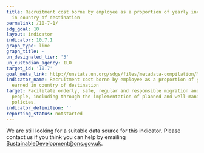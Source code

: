 ```yaml
---
title: Recruitment cost borne by employee as a proportion of yearly income earned
  in country of destination
permalink: /10-7-1/
sdg_goal: 10
layout: indicator
indicator: 10.7.1
graph_type: line
graph_title: ~
un_designated_tier: '3'
un_custodian_agency: ILO
target_id: '10.7'
goal_meta_link: http://unstats.un.org/sdgs/files/metadata-compilation/Metadata-Goal-10.pdf
indicator_name: Recruitment cost borne by employee as a proportion of yearly income
  earned in country of destination
target: Facilitate orderly, safe, regular and responsible migration and mobility of
  people, including through the implementation of planned and well-managed migration
  policies.
indicator_definition: ''
reporting_status: notstarted
---
```


We are still looking for a suitable data source for this indicator. Please contact us if you think you can help by emailing <a href="mailto:SustainableDevelopment@ons.gov.uk">SustainableDevelopment@ons.gov.uk</a>.


